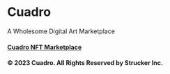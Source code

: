 # Cuadro
 A Wholesome Digital Art Marketplace

#### [Cuadro NFT Marketplace](https://cuadro-nfts.netlify.app/)
#### &copy; 2023 Cuadro. All Rights Reserved by Strucker Inc.